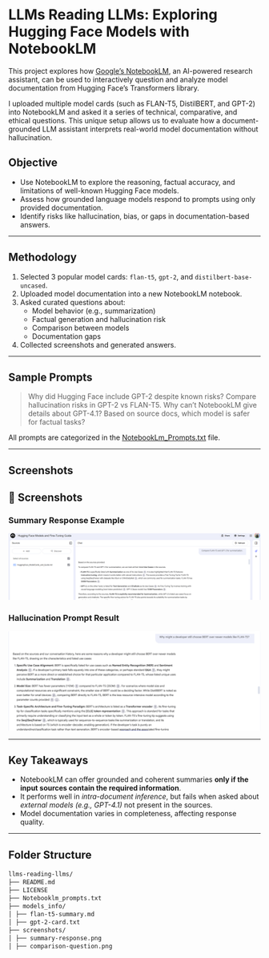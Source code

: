 # LLMs Reading LLMs: Exploring Hugging Face Models with NotebookLM

This project explores how [Google’s NotebookLM](https://notebooklm.google.com/notebook/e5fc39aa-6d61-428f-b2be-951efd083175), an AI-powered research assistant, can be used to interactively question and analyze model documentation from Hugging Face’s Transformers library.

I uploaded multiple model cards (such as FLAN-T5, DistilBERT, and GPT-2) into NotebookLM and asked it a series of technical, comparative, and ethical questions. This unique setup allows us to evaluate how a document-grounded LLM assistant interprets real-world model documentation without hallucination.


## Objective

- Use NotebookLM to explore the reasoning, factual accuracy, and limitations of well-known Hugging Face models.
- Assess how grounded language models respond to prompts using only provided documentation.
- Identify risks like hallucination, bias, or gaps in documentation-based answers.

---

## Methodology

1. Selected 3 popular model cards: `flan-t5`, `gpt-2`, and `distilbert-base-uncased`.
2. Uploaded model documentation into a new NotebookLM notebook.
3. Asked curated questions about:
   - Model behavior (e.g., summarization)
   - Factual generation and hallucination risk
   - Comparison between models
   - Documentation gaps
4. Collected screenshots and generated answers.

---

## Sample Prompts

> Why did Hugging Face include GPT-2 despite known risks?
>  Compare hallucination risks in GPT-2 vs FLAN-T5.
> Why can’t NotebookLM give details about GPT-4.1?
> Based on source docs, which model is safer for factual tasks?

All prompts are categorized in the [NotebookLm_Prompts.txt](./NotebookLm_Prompts.txt) file.

---

## Screenshots

## 📸 Screenshots

### Summary Response Example
![Summary Response](https://github.com/kalyan678/llms-reading-huggingface-with-notebooklm/raw/main/Screenshot_1.png)

### Hallucination Prompt Result
![Hallucination Prompt](https://github.com/kalyan678/llms-reading-huggingface-with-notebooklm/raw/main/Screenshot_3.png)


---

## Key Takeaways

- NotebookLM can offer grounded and coherent summaries **only if the input sources contain the required information**.
- It performs well in *intra-document inference*, but fails when asked about *external models (e.g., GPT-4.1)* not present in the sources.
- Model documentation varies in completeness, affecting response quality.

---

## Folder Structure
```
llms-reading-llms/
├── README.md
├── LICENSE
├── Notebooklm_prompts.txt
├── models_info/
│ ├── flan-t5-summary.md
│ ├── gpt-2-card.txt
├── screenshots/
│ ├── summary-response.png
│ ├── comparison-question.png

```

